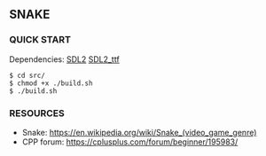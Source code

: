 ## SNAKE

### QUICK START

Dependencies: [SDL2] [SDL2_ttf]

```
$ cd src/
$ chmod +x ./build.sh
$ ./build.sh
```

### RESOURCES
- Snake: https://en.wikipedia.org/wiki/Snake_(video_game_genre)
- CPP forum: https://cplusplus.com/forum/beginner/195983/ 

[SDL2]: https://www.libsdl.org/
[SDL2_ttf]: https://www.libsdl.org/projects/SDL_ttf/release/
